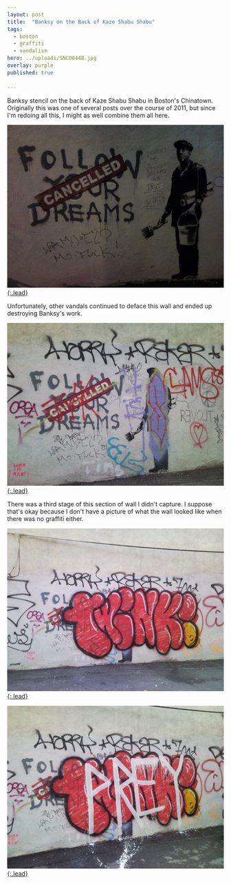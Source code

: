 ```yaml
---
layout: post
title:  "Banksy on the Back of Kaze Shabu Shabu"
tags:
  - boston
  - graffiti
  - vandalism
hero: ../uploads/SNC00448.jpg
overlay: purple
published: true

---
```


Banksy stencil on the back of Kaze Shabu Shabu in Boston's Chinatown. Originally this was one of several posts over the course of 2011, but since I'm redoing all this, I might as well combine them all here. 

[![Banksy](../uploads/SNC00448.jpg){:.lead}](../uploads/SNC00448.jpg)

Unfortunately, other vandals continued to deface this wall and ended up destroying Banksy's work.

[![Banksy2](../uploads/SNC00320.jpg){:.lead}](../uploads/SNC00320.jpg)

There was a third stage of this section of wall I didn't capture. I suppose that's okay because I don't have a picture of what the wall looked like when there was no graffiti either.

[![Banksy4](../uploads/SNC00549.jpg){:.lead}](../uploads/SNC00549.jpg)

[![Banksy5](../uploads/SNC00567.jpg){:.lead}](../uploads/SNC00567.jpg)